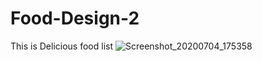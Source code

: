 # Food-Design-2
This is Delicious food list
![Screenshot_20200704_175358](https://user-images.githubusercontent.com/62168123/86524723-c1de4880-be9b-11ea-94d8-da2305b38897.png)
